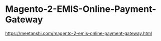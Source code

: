 # Magento-2-EMIS-Online-Payment-Gateway
https://meetanshi.com/magento-2-emis-online-payment-gateway.html
